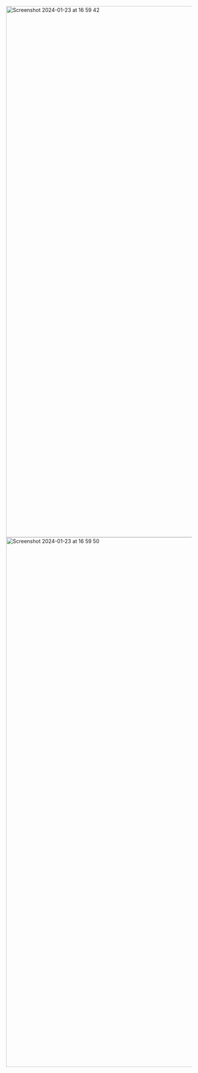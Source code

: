 <img width="1440" alt="Screenshot 2024-01-23 at 16 59 42" src="https://github.com/nursematurhan/expandingCard/assets/94144190/e9fd55fd-7ac2-49ee-a1c5-e726b8ce3246">

<img width="1436" alt="Screenshot 2024-01-23 at 16 59 50" src="https://github.com/nursematurhan/expandingCard/assets/94144190/42a85f49-7aed-4346-8fe3-2967f0223dcd">
